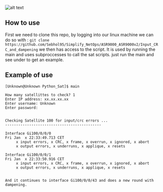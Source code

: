 ![alt text](https://imgur.com/LxImKqy.png)

## How to use
First we need to clone this repo, by logging into our linux machine we can do so with : ```git clone https://github.com/Sebhol95/Simplify_NetOps/ASR9000_ASR9000v2/Input_CRC_and_dampening``` we then has access to the script. It is used by running the main and uses subproccesses to call the sat scripts. just run the main and see under to get an example. 

## Example of use
```
[Unknown@Unknown Python_Sat]$ main

How many satellittes to check? 1
Enter IP address: xx.xx.xx.xx
Enter username: Unknown
Enter password: 


Checking Satellite 100 for input/crc errors ...
--------------------------------------------

Interface Gi100/0/0/0
Fri Jan  x 22:33:49.713 CET
     x input errors, x CRC, x frame, x overrun, x ignored, x abort
     x output errors, x underruns, x applique, x resets

Interface Gi100/0/0/1
Fri Jan  x 22:33:50.916 CET
     x input errors, x CRC, x frame, x overrun, x ignored, x abort
     x output errors, x underruns, x applique, x resets
     
     
And it continues to interface Gi100/0/0/43 and does a new round with dampening. 
```
